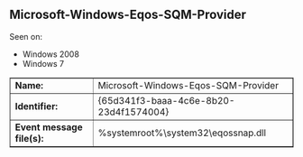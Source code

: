 ## Microsoft-Windows-Eqos-SQM-Provider

Seen on:
* Windows 2008
* Windows 7

<table border="1" class="docutils">
  <tbody>
    <tr>
      <td><b>Name:</b></td>
      <td>Microsoft-Windows-Eqos-SQM-Provider</td>
    </tr>
    <tr>
      <td><b>Identifier:</b></td>
      <td>{65d341f3-baaa-4c6e-8b20-23d4f1574004}</td>
    </tr>
    <tr>
      <td><b>Event message file(s):</b></td>
      <td>%systemroot%\system32\eqossnap.dll</td>
    </tr>
  </tbody>
</table>

&nbsp;

